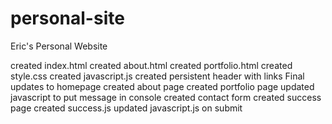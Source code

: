 # personal-site
Eric's Personal Website

created index.html
created about.html
created portfolio.html
created style.css
created javascript.js
created persistent header with links
Final updates to homepage
created about page
created portfolio page
updated javascript to put message in console
created contact form
created success page
created success.js
updated javascript.js on submit